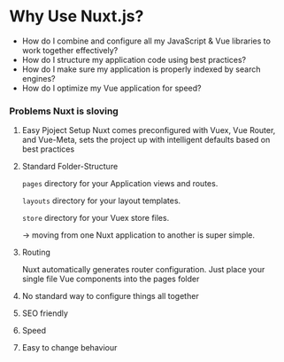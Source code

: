 # Why Use Nuxt.js?

- How do I combine and configure all my JavaScript & Vue libraries to work together effectively?
- How do I structure my application code using best practices?
- How do I make sure my application is properly indexed by search engines?
- How do I optimize my Vue application for speed?



### Problems Nuxt is sloving

1. Easy Pjoject Setup
   Nuxt comes preconfigured with Vuex, Vue Router, and Vue-Meta, sets the project up with intelligent defaults based on best practices

2. Standard Folder-Structure

   `pages` directory for your Application views and routes.

   `layouts` directory for your layout templates.

   `store` directory for your Vuex store files.

   ->  moving from one Nuxt application to another is super simple.

3. Routing

   Nuxt automatically generates router configuration. Just place your single file Vue components into the pages folder  

4. No standard way to configure things all together

5. SEO friendly

6. Speed

7. Easy to change behaviour
